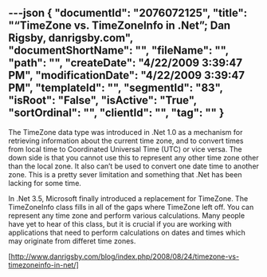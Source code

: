 ---json
{
  "documentId": "2076072125",
  "title": "“TimeZone vs. TimeZoneInfo in .Net”; Dan Rigsby, danrigsby.com",
  "documentShortName": "",
  "fileName": "",
  "path": "",
  "createDate": "4/22/2009 3:39:47 PM",
  "modificationDate": "4/22/2009 3:39:47 PM",
  "templateId": "",
  "segmentId": "83",
  "isRoot": "False",
  "isActive": "True",
  "sortOrdinal": "",
  "clientId": "",
  "tag": ""
}
---

The TimeZone data type was introduced in .Net 1.0 as a mechanism for retrieving information about the current time zone, and to convert times from local time to Coordinated Universal Time (UTC) or vice versa.  The down side is that you cannot use this to represent any other time zone other than the local zone.  It also can’t be used to convert one date time to another zone.  This is a pretty sever limitation and something that .Net has been lacking for some time.

In .Net 3.5, Microsoft finally introduced a replacement for TimeZone.  The TimeZoneInfo class fills in all of the gaps where TimeZone left off.  You can represent any time zone and perform various calculations.  Many people have yet to hear of this class, but it is crucial if you are working with applications that need to perform calculations on dates and times which may originate from differet time zones.

[http://www.danrigsby.com/blog/index.php/2008/08/24/timezone-vs-timezoneinfo-in-net/]

